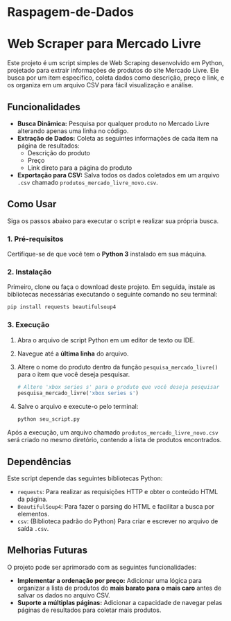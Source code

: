 # Raspagem-de-Dados

# Web Scraper para Mercado Livre

Este projeto é um script simples de Web Scraping desenvolvido em Python, projetado para extrair informações de produtos do site Mercado Livre. Ele busca por um item específico, coleta dados como descrição, preço e link, e os organiza em um arquivo CSV para fácil visualização e análise.

## Funcionalidades

-   **Busca Dinâmica:** Pesquisa por qualquer produto no Mercado Livre alterando apenas uma linha no código.
-   **Extração de Dados:** Coleta as seguintes informações de cada item na página de resultados:
    -   Descrição do produto
    -   Preço
    -   Link direto para a página do produto
-   **Exportação para CSV:** Salva todos os dados coletados em um arquivo `.csv` chamado `produtos_mercado_livre_novo.csv`.

## Como Usar

Siga os passos abaixo para executar o script e realizar sua própria busca.

### 1. Pré-requisitos

Certifique-se de que você tem o **Python 3** instalado em sua máquina.

### 2. Instalação

Primeiro, clone ou faça o download deste projeto. Em seguida, instale as bibliotecas necessárias executando o seguinte comando no seu terminal:

```bash
pip install requests beautifulsoup4
```

### 3. Execução

1.  Abra o arquivo de script Python em um editor de texto ou IDE.
2.  Navegue até a **última linha** do arquivo.
3.  Altere o nome do produto dentro da função `pesquisa_mercado_livre()` para o item que você deseja pesquisar.

    ```python
    # Altere 'xbox series s' para o produto que você deseja pesquisar
    pesquisa_mercado_livre('xbox series s')
    ```

4.  Salve o arquivo e execute-o pelo terminal:

    ```bash
    python seu_script.py
    ```

Após a execução, um arquivo chamado `produtos_mercado_livre_novo.csv` será criado no mesmo diretório, contendo a lista de produtos encontrados.

## Dependências

Este script depende das seguintes bibliotecas Python:

-   `requests`: Para realizar as requisições HTTP e obter o conteúdo HTML da página.
-   `BeautifulSoup4`: Para fazer o parsing do HTML e facilitar a busca por elementos.
-   `csv`: (Biblioteca padrão do Python) Para criar e escrever no arquivo de saída `.csv`.

## Melhorias Futuras

O projeto pode ser aprimorado com as seguintes funcionalidades:

-   **Implementar a ordenação por preço:** Adicionar uma lógica para organizar a lista de produtos do **mais barato para o mais caro** antes de salvar os dados no arquivo CSV.
-   **Suporte a múltiplas páginas:** Adicionar a capacidade de navegar pelas páginas de resultados para coletar mais produtos.
